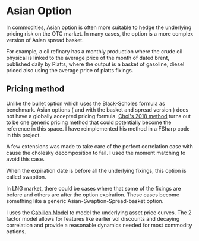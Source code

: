 # Asian Option

In commodities, Asian option is often more suitable to hedge the underlying pricing risk on the OTC market. 
In many cases, the option is a more complex version of Asian spread basket.

For example, a oil refinary has a monthly production where the crude oil physical is linked to the average price of the month of dated brent, 
published daily by Platts, where the output is a basket of gasoline, diesel priced also using the average price of platts fixings.  

## Pricing method

Unlike the bullet option which uses the Black-Scholes formula as benchmark. Asian options ( and with the basket and spread version ) does not 
have a globally accepted pricing formula. [Choi's 2018 method](https://github.com/PyFE/SumBSM-R) turns out to be one generic pricing method that could potentially become the reference
in this space. I have reimplemented his method in a FSharp code in this project. 

A few extensions was made to take care of the perfect correlation case with cause the cholesky decomposition to fail. I used the moment matching to avoid this case. 

When the expiration date is before all the underlying fixings, this option is called swaption. 

In LNG market, there could be cases where that some of the fixings are before and others are after the option expiration. These cases become something
like a generic Asian-Swaption-Spread-basket option.

I uses the [Gabillon Model](Gabillon.html) to model the underlying asset price curves. The 2 factor model allows for features like earlier vol discounts and decaying correlation and provide a reasonable dynamics needed for most commodity options.   
